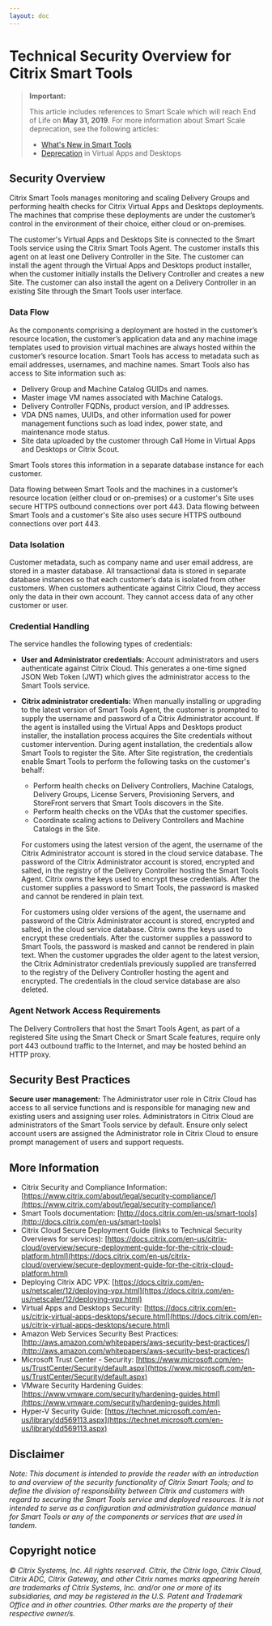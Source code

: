 ```yaml
---
layout: doc
---
```

# Technical Security Overview for Citrix Smart Tools

> **Important:**
>
> This article includes references to Smart Scale which will reach End of Life on **May 31, 2019**. For more information about Smart Scale deprecation, see the following articles:
>
> *  [What's New in Smart Tools](https://docs.citrix.com/en-us/smart-tools/whats-new.html)
> *  [Deprecation](https://docs.citrix.com/en-us/citrix-virtual-apps-desktops/whats-new/removed-features.html) in Virtual Apps and Desktops

## Security Overview

Citrix Smart Tools manages monitoring and scaling Delivery Groups and performing health checks for Citrix Virtual Apps and Desktops deployments. The machines that comprise these deployments are under the customer’s control in the environment of their choice, either cloud or on-premises.

The customer's Virtual Apps and Desktops Site is connected to the Smart Tools service using the Citrix Smart Tools Agent. The customer installs this agent on at least one Delivery Controller in the Site. The customer can install the agent through the Virtual Apps and Desktops product installer, when the customer initially installs the Delivery Controller and creates a new Site. The customer can also install the agent on a Delivery Controller in an existing Site through the Smart Tools user interface.

### Data Flow

As the components comprising a deployment are hosted in the customer’s resource location, the customer’s application data and any machine image templates used to provision virtual machines are always hosted within the customer’s resource location. Smart Tools has access to metadata such as email addresses, usernames, and machine names. Smart Tools also has access to Site information such as:

*  Delivery Group and Machine Catalog GUIDs and names.
*  Master image VM names associated with Machine Catalogs.
*  Delivery Controller FQDNs, product version, and IP addresses.
*  VDA DNS names, UUIDs, and other information used for power management functions such as load index, power state, and maintenance mode status.
*  Site data uploaded by the customer through Call Home in Virtual Apps and Desktops or Citrix Scout.

Smart Tools stores this information in a separate database instance for each customer.

Data flowing between Smart Tools and the machines in a customer’s resource location (either cloud or on-premises) or a customer's Site uses secure HTTPS outbound connections over port 443. Data flowing between Smart Tools and a customer's Site also uses secure HTTPS outbound connections over port 443.

### Data Isolation

Customer metadata, such as company name and user email address, are stored in a master database. All transactional data is stored in separate database instances so that each customer’s data is isolated from other customers. When customers authenticate against Citrix Cloud, they access only the data in their own account. They cannot access data of any other customer or user.

### Credential Handling

The service handles the following types of credentials:

*  **User and Administrator credentials:** Account administrators and users authenticate against Citrix Cloud. This generates a one-time signed JSON Web Token (JWT) which gives the administrator access to the Smart Tools service.
*  **Citrix administrator credentials:** When manually installing or upgrading to the latest version of Smart Tools Agent, the customer is prompted to supply the username and password of a Citrix Administrator account. If the agent is installed using the Virtual Apps and Desktops product installer, the installation process acquires the Site credentials without customer intervention. During agent installation, the credentials allow Smart Tools to register the Site. After Site registration, the credentials enable Smart Tools to perform the following tasks on the customer's behalf:
    *  Perform health checks on Delivery Controllers, Machine Catalogs, Delivery Groups, License Servers, Provisioning Servers, and StoreFront servers that Smart Tools discovers in the Site.
    *  Perform health checks on the VDAs that the customer specifies.
    *  Coordinate scaling actions to Delivery Controllers and Machine Catalogs in the Site.

    For customers using the latest version of the agent, the username of the Citrix Administrator account is stored in the cloud service database. The password of the Citrix Administrator account is stored, encrypted and salted, in the registry of the Delivery Controller hosting the Smart Tools Agent. Citrix owns the keys used to encrypt these credentials. After the customer supplies a password to Smart Tools, the password is masked and cannot be rendered in plain text.

    For customers using older versions of the agent, the username and password of the Citrix Administrator account is stored, encrypted and salted, in the cloud service database. Citrix owns the keys used to encrypt these credentials. After the customer supplies a password to Smart Tools, the password is masked and cannot be rendered in plain text. When the customer upgrades the older agent to the latest version, the Citrix Administrator credentials previously supplied are transferred to the registry of the Delivery Controller hosting the agent and encrypted. The credentials in the cloud service database are also deleted.

### Agent Network Access Requirements

The Delivery Controllers that host the Smart Tools Agent, as part of a registered Site using the Smart Check or Smart Scale features, require only port 443 outbound traffic to the Internet, and may be hosted behind an HTTP proxy.

## Security Best Practices

**Secure user management:** The Administrator user role in Citrix Cloud has access to all service functions and is responsible for managing new and existing users and assigning user roles. Administrators in Citrix Cloud are administrators of the Smart Tools service by default. Ensure only select account users are assigned the Administrator role in Citrix Cloud to ensure prompt management of users and support requests.

## More Information

*  Citrix Security and Compliance Information: [https://www.citrix.com/about/legal/security-compliance/](https://www.citrix.com/about/legal/security-compliance/)
*  Smart Tools documentation: [http://docs.citrix.com/en-us/smart-tools](http://docs.citrix.com/en-us/smart-tools)
*  Citrix Cloud Secure Deployment Guide (links to Technical Security Overviews for services): [https://docs.citrix.com/en-us/citrix-cloud/overview/secure-deployment-guide-for-the-citrix-cloud-platform.html](https://docs.citrix.com/en-us/citrix-cloud/overview/secure-deployment-guide-for-the-citrix-cloud-platform.html)
*  Deploying Citrix ADC VPX: [https://docs.citrix.com/en-us/netscaler/12/deploying-vpx.html](https://docs.citrix.com/en-us/netscaler/12/deploying-vpx.html)
*  Virtual Apps and Desktops Security: [https://docs.citrix.com/en-us/citrix-virtual-apps-desktops/secure.html](https://docs.citrix.com/en-us/citrix-virtual-apps-desktops/secure.html)
*  Amazon Web Services Security Best Practices: [http://aws.amazon.com/whitepapers/aws-security-best-practices/](http://aws.amazon.com/whitepapers/aws-security-best-practices/)
*  Microsoft Trust Center - Security: [https://www.microsoft.com/en-us/TrustCenter/Security/default.aspx](https://www.microsoft.com/en-us/TrustCenter/Security/default.aspx)
*  VMware Security Hardening Guides: [https://www.vmware.com/security/hardening-guides.html](https://www.vmware.com/security/hardening-guides.html)
*  Hyper-V Security Guide: [https://technet.microsoft.com/en-us/library/dd569113.aspx](https://technet.microsoft.com/en-us/library/dd569113.aspx)

## Disclaimer

_Note: This document is intended to provide the reader with an introduction to and overview of the security functionality of Citrix Smart Tools; and to define the division of responsibility between Citrix and customers with regard to securing the Smart Tools service and deployed resources. It is not intended to serve as a configuration and administration guidance manual for Smart Tools or any of the components or services that are used in tandem._

## Copyright notice

_© Citrix Systems, Inc. All rights reserved. Citrix, the Citrix logo, Citrix Cloud, Citrix ADC, Citrix Gateway, and other Citrix names marks appearing herein are trademarks of Citrix Systems, Inc. and/or one or more of its subsidiaries, and may be registered in the U.S. Patent and Trademark Office and in other countries. Other marks are the property of their respective owner/s._